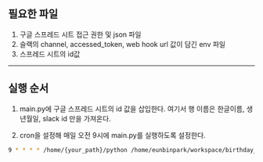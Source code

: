 ## 필요한 파일
1. 구글 스프레드 시트 접근 권한 및 json 파일
2. 슬랙의 channel, accessed_token, web hook url 값이 담긴 env 파일
3. 스프레드 시트의 id값 
---

## 실행 순서
1. main.py에 구글 스프레드 시트의 id 값을 삽입한다.
여기서 행 이름은 한글이름, 생년월일, slack id 만을 가져온다.

2. cron을 설정해 매일 오전 9시에 main.py를 실행하도록 설정한다. 
```bash
9 * * * * /home/{your_path}/python /home/eunbinpark/workspace/birthday_alarm_slackbot/main.py
```
